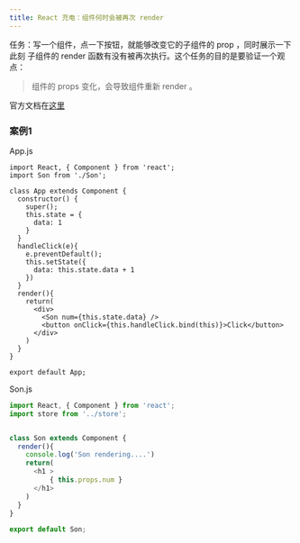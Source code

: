 ```yaml
---
title: React 充电：组件何时会被再次 render
---
```


任务：写一个组件，点一下按钮，就能够改变它的子组件的 prop ，同时展示一下此刻
子组件的 render 函数有没有被再次执行。这个任务的目的是要验证一个观点：

> 组件的 props 变化，会导致组件重新 render 。

官方文档在[这里](https://facebook.github.io/react/docs/react-component.html#updating)


### 案例1

App.js

```
import React, { Component } from 'react';
import Son from './Son';

class App extends Component {
  constructor() {
    super();
    this.state = {
      data: 1
    }
  }
  handleClick(e){
    e.preventDefault();
    this.setState({
      data: this.state.data + 1
    })
  }
  render(){
    return(
      <div>
        <Son num={this.state.data} />
        <button onClick={this.handleClick.bind(this)}>Click</button>
      </div>
    )
  }
}

export default App;
```

Son.js

```js
import React, { Component } from 'react';
import store from '../store';


class Son extends Component {
  render(){
    console.log('Son rendering....')
    return(
      <h1 >
          { this.props.num }
      </h1>
    )
  }
}

export default Son;
```
